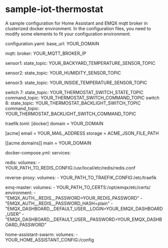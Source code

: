 # sample-iot-thermostat
A sample configuration for Home Assistant and EMQX mqtt broker in clusterized docker environment.
In the configuration files, you need to modify some elements to fit your configuration environment.

configuration.yaml:
  base_url: YOUR_DOMAIN 

  mqtt:
    broker: YOUR_MQTT_BROKER_IP

  sensor1:
    state_topic: YOUR_BACKYARD_TEMPERATURE_SENSOR_TOPIC

  sensor2:
    state_topic: YOUR_HUMIDITY_SENSOR_TOPIC

  sensor3:
    state_topic: YOUR_INSIDE_TEMPERATURE_SENSOR_TOPIC

  switch 7:
    state_topic: YOUR_THERMOSTAT_SWITCH_STATE_TOPIC
    command_topic: YOUR_THERMOSTAT_SWITCH_COMMAND_TOPIC
  switch 8:
    state_topic: YOUR_THERMOSTAT_BACKLIGHT_SWITCH_TOPIC
    command_topic: YOUR_THERMOSTAT_BACKLIGHT_SWITCH_COMMAND_TOPIC
    
traefik.toml:
  [docker]
  domain = YOUR_DOMAIN

  [acme]
  email = YOUR_MAIL_ADDRESS
  storage = ACME_JSON_FILE_PATH

  [[acme.domains]]
    main = YOUR_DOMAIN
    
docker-compose.yml:
services:

  redis:
    volumes:
      - YOUR_PATH_TO_REDIS_CONFIG:/usr/local/etc/redis/redis.conf
  
  reverse-proxy:
    volumes:
      - YOUR_PATH_TO_TRAEFIK_CONFIG:/etc/traefik
      
  emq-master:
    volumes:
      - YOUR_PATH_TO_CERTS:/opt/emqx/etc/certs/
    environment:
      - "EMQX_AUTH__REDIS__PASSWORD=YOUR_REDIS_PASSWORD"
      - "EMQX_AUTH__REDIS__PASSWORD_HASH=plain"
      - "EMQX_DASHBOARD__DEFAULT_USER__LOGIN=YOUR_EMQX_DASHBOARD_USER"
      - "EMQX_DASHBOARD__DEFAULT_USER__PASSWORD=YOUR_EMQX_DASHBOARD_PASSWORD"
      
   home-assistant-swarm:
    volumes:
      - YOUR_HOME_ASSISTANT_CONFIG:/config
